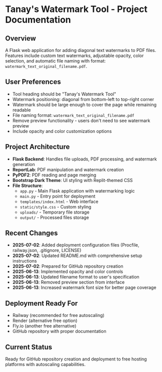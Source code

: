 # Tanay's Watermark Tool - Project Documentation

## Overview
A Flask web application for adding diagonal text watermarks to PDF files. Features include custom text watermarks, adjustable opacity, color selection, and automatic file naming with format: `watermark_text_original_filename.pdf`.

## User Preferences
- Tool heading should be "Tanay's Watermark Tool"
- Watermark positioning: diagonal from bottom-left to top-right corner
- Watermark should be large enough to cover the page while remaining readable
- File naming format: `watermark_text_original_filename.pdf`
- Remove preview functionality - users don't need to see watermark preview
- Include opacity and color customization options

## Project Architecture
- **Flask Backend**: Handles file uploads, PDF processing, and watermark generation
- **ReportLab**: PDF manipulation and watermark creation
- **PyPDF2**: PDF reading and page merging
- **Bootstrap Dark Theme**: UI styling with Replit-themed CSS
- **File Structure**:
  - `app.py` - Main Flask application with watermarking logic
  - `main.py` - Entry point for deployment
  - `templates/index.html` - Web interface
  - `static/style.css` - Custom styling
  - `uploads/` - Temporary file storage
  - `output/` - Processed files storage

## Recent Changes
- **2025-07-02**: Added deployment configuration files (Procfile, railway.json, .gitignore, LICENSE)
- **2025-07-02**: Updated README.md with comprehensive setup instructions
- **2025-07-02**: Prepared for GitHub repository creation
- **2025-06-13**: Implemented opacity and color controls
- **2025-06-13**: Updated filename format to user's specification
- **2025-06-13**: Removed preview section from interface
- **2025-06-13**: Increased watermark font size for better page coverage

## Deployment Ready For
- Railway (recommended for free autoscaling)
- Render (alternative free option)
- Fly.io (another free alternative)
- GitHub repository with proper documentation

## Current Status
Ready for GitHub repository creation and deployment to free hosting platforms with autoscaling capabilities.